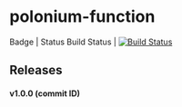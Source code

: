 # polonium-function

Badge | Status
Build Status | [![Build Status](https://travis-ci.org/rgrannell1/polonium-function.svg?branch=master)](https://travis-ci.org/rgrannell1/polonium-function)


## Releases

#### v1.0.0 (commit ID)
